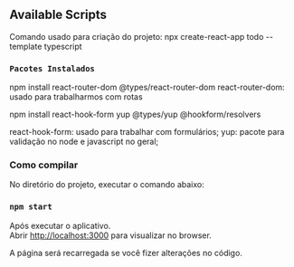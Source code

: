 ## Available Scripts
Comando usado para criação do projeto:
npx create-react-app todo --template typescript

### `Pacotes Instalados`
npm install react-router-dom @types/react-router-dom
react-router-dom: usado para trabalharmos com rotas

npm install react-hook-form yup @types/yup @hookform/resolvers

react-hook-form: usado para trabalhar com formulários;
yup: pacote para validação no node e javascript no geral;

### Como compilar
No diretório do projeto, executar o comando abaixo:

### `npm start`

Após executar o aplicativo.<br />
Abrir [http://localhost:3000](http://localhost:3000) para visualizar no browser.

A página será recarregada se você fizer alterações no código.<br />

